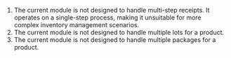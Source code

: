 1.  The current module is not designed to handle multi-step receipts. It
    operates on a single-step process, making it unsuitable for more
    complex inventory management scenarios.
2.  The current module is not designed to handle multiple lots for a
    product.
3.  The current module is not designed to handle multiple packages for a
    product.
